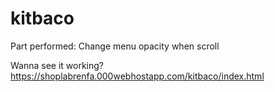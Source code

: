 # kitbaco
Part performed: Change menu opacity when scroll

Wanna see it working?
https://shoplabrenfa.000webhostapp.com/kitbaco/index.html
